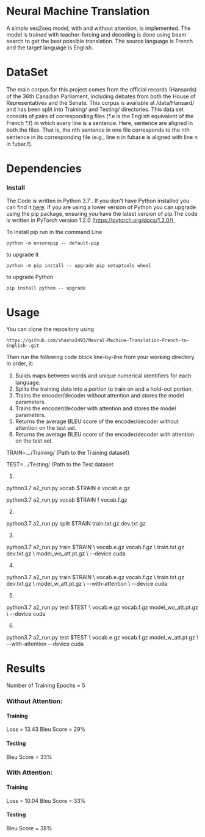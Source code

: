 
# Neural Machine Translation

A simple seq2seq model, with and without attention, is implemented. The model is trained with teacher-forcing and decoding is done using beam search to get the best possible translation. The source language is French and the target language is English.

# DataSet

The main corpus for this project comes from the oﬃcial records (Hansards) of the 36th Canadian Parliament, including debates from both the House of Representatives and the Senate. This corpus is available at /data/Hansard/ and has been split into Training/ and Testing/ directories. This data set consists of pairs of corresponding ﬁles (*.e is the English equivalent of the French *.f) in which every line is a sentence. Here, sentence are aligned in both the files. That is, the nth sentence in one ﬁle corresponds to the nth sentence in its corresponding ﬁle (e.g., line n in fubar.e is aligned with line n in fubar.f).

# Dependencies

### Install
The Code is written in Python 3.7 . If you don't have Python installed you can find it [here](https://www.python.org/downloads/). If you are using a lower version of Python you can upgrade using the pip package, ensuring you have the latest version of pip.The code is written in PyTorch version 1.2.0 (https://pytorch.org/docs/1.2.0/), 

To install pip run in the command Line
```
python -m ensurepip -- default-pip
``` 
to upgrade it 
```
python -m pip install -- upgrade pip setuptools wheel
```
to upgrade Python
```
pip install python -- upgrade
```

# Usage
You can clone the repository using 
```
https://github.com/shasha3493/Neural-Machine-Translation-French-to-English-.git
```
Then run the following code block line-by-line from your working directory. In order, it:

1. Builds maps between words and unique numerical identiﬁers for each language.
2. Splits the training data into a portion to train on and a hold-out portion.
3. Trains the encoder/decoder without attention and stores the model parameters.
4. Trains the encoder/decoder with attention and stores the model parameters.
5. Returns the average BLEU score of the encoder/decoder without attention on the test set.
6. Returns the average BLEU score of the encoder/decoder with attention on the test set.

TRAIN=.../Training/ (Path to the Training dataset)

TEST=.../Testing/  (Path to the Test dataset

1)

python3.7 a2_run.py vocab $TRAIN e vocab.e.gz

python3.7 a2_run.py vocab $TRAIN f vocab.f.gz  

2)

python3.7 a2_run.py split $TRAIN train.txt.gz dev.txt.gz 

3)

python3.7 a2_run.py train $TRAIN \ vocab.e.gz vocab.f.gz \ train.txt.gz dev.txt.gz \ model_wo_att.pt.gz \ --device cuda 

4)

python3.7 a2_run.py train $TRAIN \ vocab.e.gz vocab.f.gz \ train.txt.gz dev.txt.gz \ model_w_att.pt.gz \ --with-attention \ --device cuda 

5)

python3.7 a2_run.py test $TEST \ vocab.e.gz vocab.f.gz model_wo_att.pt.gz \ --device cuda 

6)

python3.7 a2_run.py test $TEST \ vocab.e.gz vocab.f.gz model_w_att.pt.gz \ --with-attention --device cuda



# Results

Number of Training Epochs = 5

### Without Attention:

#### Training
Loss = 13.43
Bleu Score = 29%

#### Testing
Bleu Score = 33%

### With Attention:

#### Training
Loss = 10.04
Bleu Score = 33%

#### Testing
Bleu Score = 38%






```python

```
